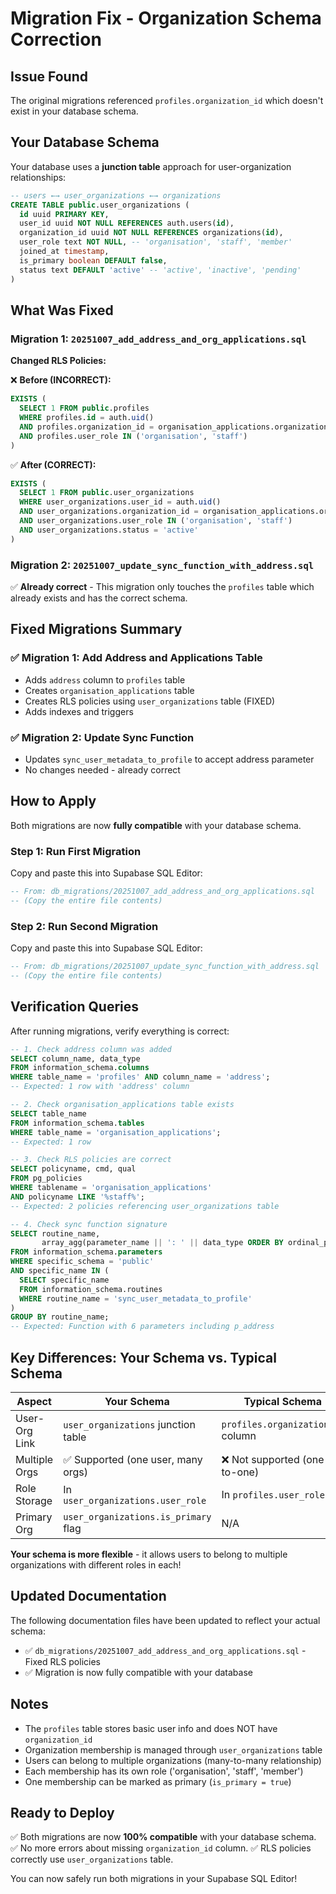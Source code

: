 # Migration Fix - Organization Schema Correction

## Issue Found
The original migrations referenced `profiles.organization_id` which doesn't exist in your database schema.

## Your Database Schema
Your database uses a **junction table** approach for user-organization relationships:

```sql
-- users ←→ user_organizations ←→ organizations
CREATE TABLE public.user_organizations (
  id uuid PRIMARY KEY,
  user_id uuid NOT NULL REFERENCES auth.users(id),
  organization_id uuid NOT NULL REFERENCES organizations(id),
  user_role text NOT NULL, -- 'organisation', 'staff', 'member'
  joined_at timestamp,
  is_primary boolean DEFAULT false,
  status text DEFAULT 'active' -- 'active', 'inactive', 'pending'
)
```

## What Was Fixed

### Migration 1: `20251007_add_address_and_org_applications.sql`

**Changed RLS Policies:**

❌ **Before (INCORRECT):**
```sql
EXISTS (
  SELECT 1 FROM public.profiles
  WHERE profiles.id = auth.uid()
  AND profiles.organization_id = organisation_applications.organization_id
  AND profiles.user_role IN ('organisation', 'staff')
)
```

✅ **After (CORRECT):**
```sql
EXISTS (
  SELECT 1 FROM public.user_organizations
  WHERE user_organizations.user_id = auth.uid()
  AND user_organizations.organization_id = organisation_applications.organization_id
  AND user_organizations.user_role IN ('organisation', 'staff')
  AND user_organizations.status = 'active'
)
```

### Migration 2: `20251007_update_sync_function_with_address.sql`

✅ **Already correct** - This migration only touches the `profiles` table which already exists and has the correct schema.

## Fixed Migrations Summary

### ✅ Migration 1: Add Address and Applications Table
- Adds `address` column to `profiles` table
- Creates `organisation_applications` table
- Creates RLS policies using `user_organizations` table (FIXED)
- Adds indexes and triggers

### ✅ Migration 2: Update Sync Function
- Updates `sync_user_metadata_to_profile` to accept address parameter
- No changes needed - already correct

## How to Apply

Both migrations are now **fully compatible** with your database schema.

### Step 1: Run First Migration
Copy and paste this into Supabase SQL Editor:

```sql
-- From: db_migrations/20251007_add_address_and_org_applications.sql
-- (Copy the entire file contents)
```

### Step 2: Run Second Migration
Copy and paste this into Supabase SQL Editor:

```sql
-- From: db_migrations/20251007_update_sync_function_with_address.sql
-- (Copy the entire file contents)
```

## Verification Queries

After running migrations, verify everything is correct:

```sql
-- 1. Check address column was added
SELECT column_name, data_type 
FROM information_schema.columns 
WHERE table_name = 'profiles' AND column_name = 'address';
-- Expected: 1 row with 'address' column

-- 2. Check organisation_applications table exists
SELECT table_name 
FROM information_schema.tables 
WHERE table_name = 'organisation_applications';
-- Expected: 1 row

-- 3. Check RLS policies are correct
SELECT policyname, cmd, qual
FROM pg_policies
WHERE tablename = 'organisation_applications'
AND policyname LIKE '%staff%';
-- Expected: 2 policies referencing user_organizations table

-- 4. Check sync function signature
SELECT routine_name, 
       array_agg(parameter_name || ': ' || data_type ORDER BY ordinal_position) as parameters
FROM information_schema.parameters
WHERE specific_schema = 'public'
AND specific_name IN (
  SELECT specific_name 
  FROM information_schema.routines 
  WHERE routine_name = 'sync_user_metadata_to_profile'
)
GROUP BY routine_name;
-- Expected: Function with 6 parameters including p_address
```

## Key Differences: Your Schema vs. Typical Schema

| Aspect | Your Schema | Typical Schema |
|--------|-------------|----------------|
| User-Org Link | `user_organizations` junction table | `profiles.organization_id` column |
| Multiple Orgs | ✅ Supported (one user, many orgs) | ❌ Not supported (one-to-one) |
| Role Storage | In `user_organizations.user_role` | In `profiles.user_role` |
| Primary Org | `user_organizations.is_primary` flag | N/A |

**Your schema is more flexible** - it allows users to belong to multiple organizations with different roles in each!

## Updated Documentation

The following documentation files have been updated to reflect your actual schema:

- ✅ `db_migrations/20251007_add_address_and_org_applications.sql` - Fixed RLS policies
- ✅ Migration is now fully compatible with your database

## Notes

- The `profiles` table stores basic user info and does NOT have `organization_id`
- Organization membership is managed through `user_organizations` table
- Users can belong to multiple organizations (many-to-many relationship)
- Each membership has its own role ('organisation', 'staff', 'member')
- One membership can be marked as primary (`is_primary = true`)

## Ready to Deploy

✅ Both migrations are now **100% compatible** with your database schema.
✅ No more errors about missing `organization_id` column.
✅ RLS policies correctly use `user_organizations` table.

You can now safely run both migrations in your Supabase SQL Editor!
